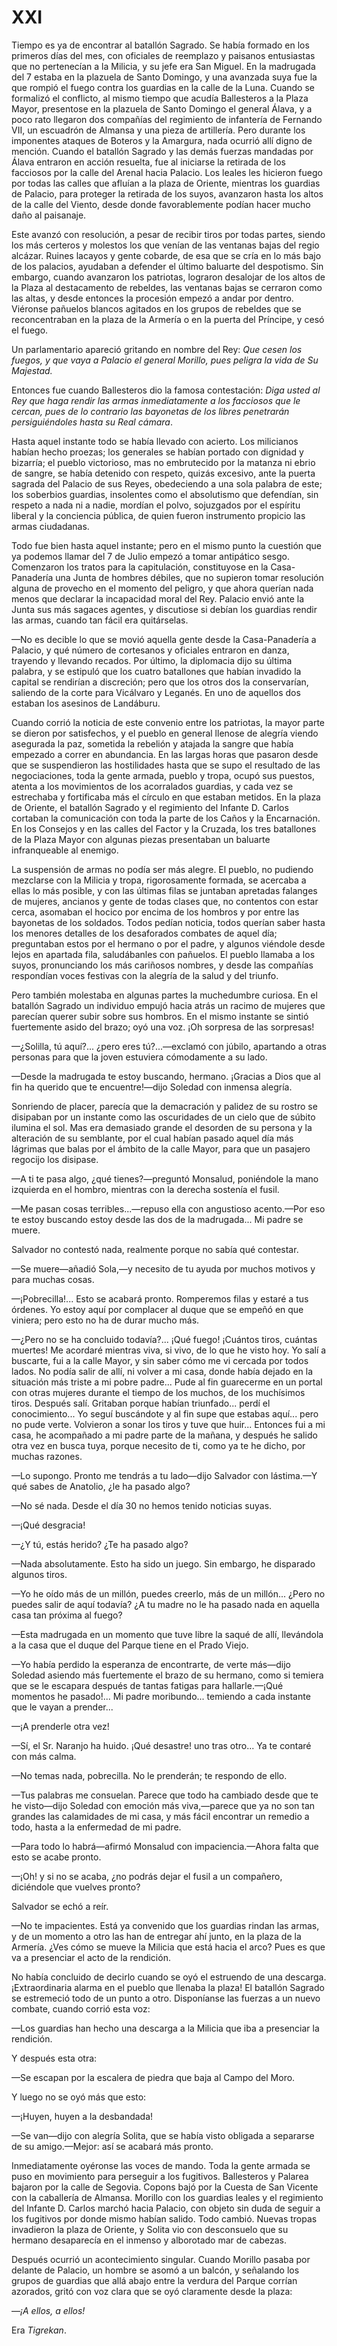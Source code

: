 # XXI

Tiempo es ya de encontrar al batallón Sagrado. Se había formado en los primeros
días del mes, con oficiales de reemplazo y paisanos entusiastas que no
pertenecían a la Milicia, y su jefe era San Miguel. En la madrugada del
7 estaba en la plazuela de Santo Domingo, y una avanzada suya fue la que rompió
el fuego contra los guardias en la calle de la Luna. Cuando se formalizó el
conflicto, al mismo tiempo que acudía Ballesteros a la Plaza Mayor, presentose
en la plazuela de Santo Domingo el general Álava, y a poco rato llegaron dos
compañías del regimiento de infantería de Fernando VII, un escuadrón de Almansa
y una pieza de artillería. Pero durante los imponentes ataques de Boteros y la
Amargura,  nada ocurrió allí digno de mención. Cuando el batallón Sagrado y las
demás fuerzas mandadas por Álava entraron en acción resuelta, fue al iniciarse
la retirada de los facciosos por la calle del Arenal hacia Palacio. Los leales
les hicieron fuego por todas las calles que afluían a la plaza de Oriente,
mientras los guardias de Palacio, para proteger la retirada de los suyos,
avanzaron hasta los altos de la calle del Viento, desde donde favorablemente
podían hacer mucho daño al paisanaje.

Este avanzó con resolución, a pesar de recibir tiros por todas partes,
siendo los más certeros y molestos los que venían de las ventanas bajas del
regio alcázar. Ruines lacayos y gente cobarde, de esa que se cría en lo más
bajo de los palacios, ayudaban a defender el último baluarte del despotismo.
Sin embargo, cuando avanzaron los patriotas, lograron desalojar de los altos
de la Plaza al destacamento de rebeldes, las ventanas bajas se cerraron como
las altas, y desde entonces la procesión empezó a andar por dentro. Viéronse
pañuelos blancos agitados en los grupos de rebeldes que se reconcentraban en
la plaza de la Armería o en la puerta del Príncipe, y cesó el fuego.

Un parlamentario apareció gritando en  nombre del Rey: *Que cesen los fuegos,
y que vaya a Palacio el general Morillo, pues peligra la vida de Su Majestad.*

Entonces fue cuando Ballesteros dio la famosa contestación: *Diga usted al Rey
que haga rendir las armas inmediatamente a los facciosos que le cercan, pues de
lo contrario las bayonetas de los libres penetrarán persiguiéndoles hasta su
Real cámara*.

Hasta aquel instante todo se había llevado con acierto. Los milicianos
habían hecho proezas; los generales se habían portado con dignidad y
bizarría; el pueblo victorioso, mas no embrutecido por la matanza ni ebrio de
sangre, se había detenido con respeto, quizás excesivo, ante la puerta sagrada
del Palacio de sus Reyes, obedeciendo a una sola palabra de este; los
soberbios guardias, insolentes como el absolutismo que defendían, sin respeto
a nada ni a nadie, mordían el polvo, sojuzgados por el espíritu liberal y la
conciencia pública, de quien fueron instrumento propicio las armas
ciudadanas.

Todo fue bien hasta aquel instante; pero en el mismo punto la cuestión
que ya podemos llamar del 7 de Julio empezó a tomar antipático sesgo.
Comenzaron los tratos para la capitulación, constituyose en la Casa-Panadería
 una Junta de hombres débiles, que no supieron tomar resolución
alguna de provecho en el momento del peligro, y que ahora querían nada
menos que declarar la incapacidad moral del Rey. Palacio envió ante la Junta
sus más sagaces agentes, y discutiose si debían los guardias rendir las armas,
cuando tan fácil era quitárselas.

—No es decible lo que se movió aquella gente desde la Casa-Panadería a
Palacio, y qué número de cortesanos y oficiales entraron en danza, trayendo y
llevando recados. Por último, la diplomacia dijo su última palabra, y se
estipuló que los cuatro batallones que habían invadido la capital se rendirían
a discreción; pero que los otros dos la conservarían, saliendo de la corte para
Vicálvaro y Leganés. En uno de aquellos dos estaban los asesinos de
Landáburu.

Cuando corrió la noticia de este convenio entre los patriotas, la mayor parte
se dieron por satisfechos, y el pueblo en general llenose de alegría viendo
asegurada la paz, sometida la rebelión y atajada la sangre que había empezado
a correr en abundancia. En las largas horas que pasaron desde que se
suspendieron las hostilidades hasta que se supo el resultado de las
negociaciones, toda la gente armada, pueblo y tropa, ocupó sus puestos, atenta
a los movimientos  de los acorralados guardias, y cada vez se estrechaba
y fortificaba más el círculo en que estaban metidos. En la plaza de Oriente, el
batallón Sagrado y el regimiento del Infante D. Carlos cortaban la comunicación
con toda la parte de los Caños y la Encarnación. En los Consejos y en las
calles del Factor y la Cruzada, los tres batallones de la Plaza Mayor con
algunas piezas presentaban un baluarte infranqueable al enemigo.

La suspensión de armas no podía ser más alegre. El pueblo, no pudiendo
mezclarse con la Milicia y tropa, rigorosamente formada, se acercaba a ellas
lo más posible, y con las últimas filas se juntaban apretadas falanges de
mujeres, ancianos y gente de todas clases que, no contentos con estar cerca,
asomaban el hocico por encima de los hombros y por entre las bayonetas de
los soldados. Todos pedían noticia, todos querían saber hasta los menores
detalles de los desaforados combates de aquel día; preguntaban estos por el
hermano o por el padre, y algunos viéndole desde lejos en apartada fila,
saludábanles con pañuelos. El pueblo llamaba a los suyos, pronunciando los
más cariñosos nombres, y desde las compañías respondían voces festivas con
la alegría de la salud y del triunfo. 

Pero también molestaba en algunas partes la muchedumbre curiosa. En el
batallón Sagrado un individuo empujó hacia atrás un racimo de mujeres que
parecían querer subir sobre sus hombros. En el mismo instante se sintió
fuertemente asido del brazo; oyó una voz. ¡Oh sorpresa de las sorpresas!

—¿Solilla, tú aquí?... ¿pero eres tú?...—exclamó con júbilo, apartando a
otras personas para que la joven estuviera cómodamente a su lado.

—Desde la madrugada te estoy buscando, hermano. ¡Gracias a Dios que al
fin ha querido que te encuentre!—dijo Soledad con inmensa alegría.

Sonriendo de placer, parecía que la demacración y palidez de su rostro se
disipaban por un instante como las oscuridades de un cielo que de súbito
ilumina el sol. Mas era demasiado grande el desorden de su persona y la
alteración de su semblante, por el cual habían pasado aquel día más lágrimas
que balas por el ámbito de la calle Mayor, para que un pasajero regocijo los
disipase.

—A ti te pasa algo, ¿qué tienes?—preguntó Monsalud, poniéndole la mano
izquierda en el hombro, mientras con la derecha sostenía el fusil. 

—Me pasan cosas terribles...—repuso ella con angustioso acento.—Por eso te
estoy buscando estoy desde las dos de la madrugada... Mi padre se muere.

Salvador no contestó nada, realmente porque no sabía qué contestar.

—Se muere—añadió Sola,—y necesito de tu ayuda por muchos motivos y
para muchas cosas.

—¡Pobrecilla!... Esto se acabará pronto. Romperemos filas y estaré a tus
órdenes. Yo estoy aquí por complacer al duque que se empeñó en que viniera;
pero esto no ha de durar mucho más.

—¿Pero no se ha concluido todavía?... ¡Qué fuego! ¡Cuántos tiros, cuántas
muertes! Me acordaré mientras viva, si vivo, de lo que he visto hoy. Yo salí a
buscarte, fui a la calle Mayor, y sin saber cómo me vi cercada por todos
lados. No podía salir de allí, ni volver a mi casa, donde había dejado en la
situación más triste a mi pobre padre... Pude al fin guarecerme en un portal
con otras mujeres durante el tiempo de los muchos, de los muchísimos tiros.
Después salí. Gritaban porque habían triunfado... perdí el conocimiento... Yo
seguí buscándote y al fin supe que estabas aquí... pero no pude verte.
Volvieron a sonar  los tiros y tuve que huir... Entonces fui a mi casa, he
acompañado a mi padre parte de la mañana, y después he salido otra vez en
busca tuya, porque necesito de ti, como ya te he dicho, por muchas razones.

—Lo supongo. Pronto me tendrás a tu lado—dijo Salvador con lástima.—Y
qué sabes de Anatolio, ¿le ha pasado algo?

—No sé nada. Desde el día 30 no hemos tenido noticias suyas.

—¡Qué desgracia!

—¿Y tú, estás herido? ¿Te ha pasado algo?

—Nada absolutamente. Esto ha sido un juego. Sin embargo, he disparado
algunos tiros.

—Yo he oído más de un millón, puedes creerlo, más de un millón... ¿Pero
no puedes salir de aquí todavía? ¿A tu madre no le ha pasado nada en aquella
casa tan próxima al fuego?

—Esta madrugada en un momento que tuve libre la saqué de allí,
llevándola a la casa que el duque del Parque tiene en el Prado Viejo.

—Yo había perdido la esperanza de encontrarte, de verte más—dijo Soledad
asiendo más fuertemente el brazo de su hermano, como si temiera que se le
escapara después de tantas fatigas para hallarle.—¡Qué momentos he
pasado!... Mi padre moribundo... temiendo a cada instante que le vayan a
prender... 

—¡A prenderle otra vez!

—Sí, el Sr. Naranjo ha huido. ¡Qué desastre! uno tras otro... Ya te contaré
con más calma.

—No temas nada, pobrecilla. No le prenderán; te respondo de ello.

—Tus palabras me consuelan. Parece que todo ha cambiado desde que te he
visto—dijo Soledad con emoción más viva,—parece que ya no son tan grandes
las calamidades de mi casa, y más fácil encontrar un remedio a todo, hasta a
la enfermedad de mi padre.

—Para todo lo habrá—afirmó Monsalud con impaciencia.—Ahora falta que
esto se acabe pronto.

—¡Oh! y si no se acaba, ¿no podrás dejar el fusil a un compañero,
diciéndole que vuelves pronto?

Salvador se echó a reír.

—No te impacientes. Está ya convenido que los guardias rindan las armas, y
de un momento a otro las han de entregar ahí junto, en la plaza de la
Armería. ¿Ves cómo se mueve la Milicia que está hacia el arco? Pues es que
va a presenciar el acto de la rendición.

No había concluido de decirlo cuando se oyó el estruendo de una
descarga. ¡Extraordinaria alarma en el pueblo que llenaba la plaza!  El
batallón Sagrado se estremeció todo de un punto a otro. Disponíanse las
fuerzas a un nuevo combate, cuando corrió esta voz:

—Los guardias han hecho una descarga a la Milicia que iba a presenciar la
rendición.

Y después esta otra:

—Se escapan por la escalera de piedra que baja al Campo del Moro.

Y luego no se oyó más que esto:

—¡Huyen, huyen a la desbandada!

—Se van—dijo con alegría Solita, que se había visto obligada a separarse de
su amigo.—Mejor: así se acabará más pronto.

Inmediatamente oyéronse las voces de mando. Toda la gente armada se
puso en movimiento para perseguir a los fugitivos. Ballesteros y Palarea
bajaron por la calle de Segovia. Copons bajó por la Cuesta de San Vicente con
la caballería de Almansa. Morillo con los guardias leales y el regimiento del
Infante D. Carlos marchó hacia Palacio, con objeto sin duda de seguir a los
fugitivos por donde mismo habían salido. Todo cambió. Nuevas tropas
invadieron la plaza de Oriente, y Solita vio con desconsuelo que su hermano
desaparecía en el inmenso y alborotado mar de cabezas.

Después ocurrió un acontecimiento singular. Cuando Morillo pasaba por
delante de Palacio,  un hombre se asomó a un balcón, y señalando los
grupos de guardias que allá abajo entre la verdura del Parque corrían
azorados, gritó con voz clara que se oyó claramente desde la plaza:

—*¡A ellos, a ellos!*

Era *Tigrekan*.
